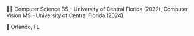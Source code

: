 👨‍🎓 Computer Science BS - University of Central Florida (2022), Computer Vision MS - University of Central Florida (2024)

📍 Orlando, FL 
